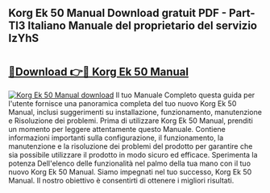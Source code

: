 ## Korg Ek 50 Manual Download gratuit PDF - Part-Tl3 Italiano Manuale del proprietario del servizio IzYhS

# <h2><a href="http://dfdeyz1.blite.top/?on=Korg+Ek+50+Manual">🔗Download 👉🔴 Korg Ek 50 Manual</a></h2>

[![Korg Ek 50 Manual download](https://i.imgur.com/lujVjoI.png)](http://dfdeyz1.blite.top/?on=Korg+Ek+50+Manual)
Il tuo Manuale Completo questa guida per l'utente fornisce una panoramica completa del tuo nuovo Korg Ek 50 Manual, inclusi suggerimenti su installazione, funzionamento, manutenzione e Risoluzione dei problemi. Prima di utilizzare Korg Ek 50 Manual, prenditi un momento per leggere attentamente questo Manuale. Contiene informazioni importanti sulla configurazione, il funzionamento, la manutenzione e la risoluzione dei problemi del prodotto per garantire che sia possibile utilizzare il prodotto in modo sicuro ed efficace. Sperimenta la potenza Dell'elenco delle funzionalità nel palmo della tua mano con il tuo nuovo Korg Ek 50 Manual. Siamo impegnati nel tuo successo, Korg Ek 50 Manual. Il nostro obiettivo è consentirti di ottenere i migliori risultati.
